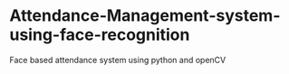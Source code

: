 # Attendance-Management-system-using-face-recognition
Face based attendance system using python and openCV
